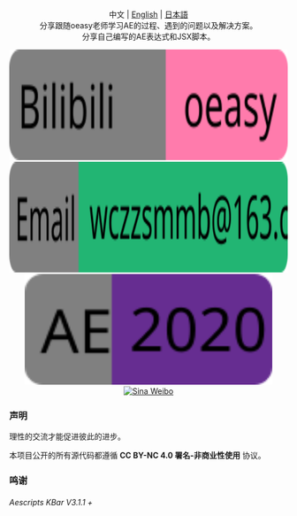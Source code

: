 <p align="center">
  <br>中文 | <a href="README_en.md">English</a> | <a href="README_ja.md">日本語</a>
  <br>分享跟随oeasy老师学习AE的过程、遇到的问题以及解决方案。<br>分享自己编写的AE表达式和JSX脚本。
</p>

<p align="center">
  <a href=""><img src="README_File/B.svg" alt="AE" style="height: 200px; width: auto;"></a>
  <a href=""><img src="README_File/email.svg" alt="GitHub stars" style="height: 200px; width: auto;"></a>
  <a href=""><img src="README_File/AE.svg" alt="GitHub issues" style="height: 200px; width: auto;"></a>
  <a href=""><img src="README_File/AI.svg" alt="Sina Weibo" style="height: 200px; width: auto;"></a>
</p>

### 声明

理性的交流才能促进彼此的进步。

本项目公开的所有源代码都遵循 **CC BY-NC 4.0 署名-非商业性使用** 协议。

### 鸣谢

######  Aescripts KBar V3.1.1 +

